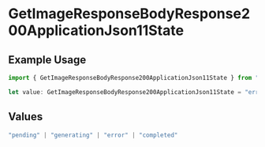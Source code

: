 # GetImageResponseBodyResponse200ApplicationJson11State

## Example Usage

```typescript
import { GetImageResponseBodyResponse200ApplicationJson11State } from "shortgenius/models/operations";

let value: GetImageResponseBodyResponse200ApplicationJson11State = "error";
```

## Values

```typescript
"pending" | "generating" | "error" | "completed"
```